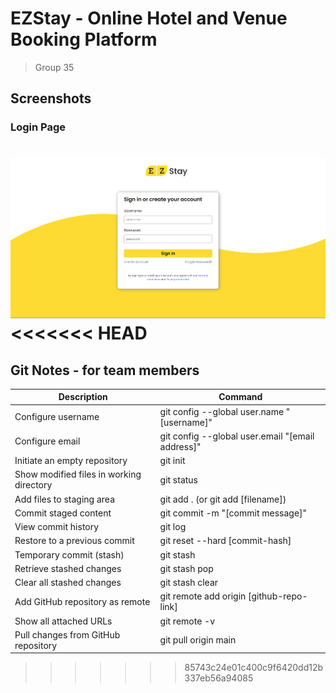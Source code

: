 # EZStay - Online Hotel and Venue Booking Platform
> Group 35

## Screenshots
### Login Page
![login page screenshot](/images/screenshots/login.png)
<<<<<<< HEAD
=======

## Git Notes - for team members
| Description                                     | Command                                         |
|-------------------------------------------------|-------------------------------------------------|
| Configure username                              | git config --global user.name "[username]"      |
| Configure email                                 | git config --global user.email "[email address]"|
| Initiate an empty repository                    | git init                                        |
| Show modified files in working directory        | git status                                      |
| Add files to staging area                       | git add . (or git add [filename])               |
| Commit staged content                           | git commit -m "[commit message]"                |
| View commit history                             | git log                                         |
| Restore to a previous commit                    | git reset --hard [commit-hash]                  |
| Temporary commit (stash)                        | git stash                                       |
| Retrieve stashed changes                        | git stash pop                                   |
| Clear all stashed changes                       | git stash clear                                 |
| Add GitHub repository as remote                 | git remote add origin [github-repo-link]        |
| Show all attached URLs                          | git remote -v                                   |
| Pull changes from GitHub repository             | git pull origin main                            |

>>>>>>> 85743c24e01c400c9f6420dd12b337eb56a94085
